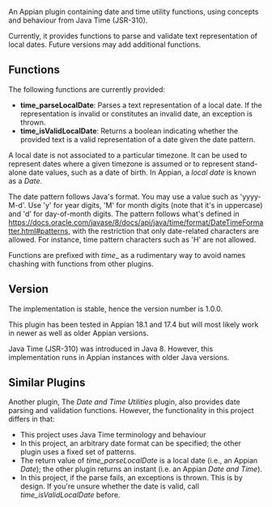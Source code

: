 An Appian plugin containing date and time utility functions, using concepts and behaviour from Java Time (JSR-310).

Currently, it provides functions to parse and validate text representation of local dates. Future versions may add additional functions.

## Functions

The following functions are currently provided:

- **time_parseLocalDate**: Parses a text representation of a local date. If the representation is invalid or constitutes an invalid date, an exception is thrown.
- **time_isValidLocalDate**: Returns a boolean indicating whether the provided text is a valid representation of a date given the date pattern.

A local date is not associated to a particular timezone. It can be used to represent dates where a given timezone is assumed or to represent stand-alone date values, such as a date of birth. In Appian, a _local date_ is known as a _Date_.

The date pattern follows Java's format. You may use a value such as 'yyyy-M-d'. Use 'y' for year digits, 'M' for month digits (note that it's in uppercase) and 'd' for day-of-month digits. The pattern follows what's defined in https://docs.oracle.com/javase/8/docs/api/java/time/format/DateTimeFormatter.html#patterns, with the restriction that only date-related characters are allowed. For instance, time pattern characters such as 'H' are not allowed.

Functions are prefixed with _time__ as a rudimentary way to avoid names chashing with functions from other plugins.

## Version

The implementation is stable, hence the version number is 1.0.0.

This plugin has been tested in Appian 18.1 and 17.4 but will most likely work in newer as well as older Appian versions.

Java Time (JSR-310) was introduced in Java 8. However, this implementation runs in Appian instances with older Java versions.

## Similar Plugins

Another plugin, The _Date and Time Utilities_ plugin, also provides date parsing and validation functions. However, the functionality in this project differs in that:

- This project uses Java Time terminology and behaviour
- In this project, an arbitrary date format can be specified; the other plugin uses a fixed set of patterns.
- The return value of _time_parseLocalDate_ is a local date (i.e., an Appian _Date_); the other plugin returns an instant (i.e. an Appian _Date and Time_).
- In this project, if the parse fails, an exceptions is thrown. This is by design. If you're unsure whether the date is valid, call _time_isValidLocalDate_ before.
